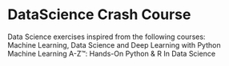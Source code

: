 # DataScience Crash Course
Data Science exercises inspired from the following courses: <br/> 
Machine Learning, Data Science and Deep Learning with Python <br/>
Machine Learning A-Z™: Hands-On Python & R In Data Science
